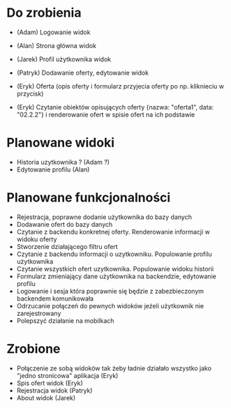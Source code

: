 # Do zrobienia
* (Adam) Logowanie widok
* (Alan) Strona główna widok

* (Jarek) Profil użytkownika widok
* (Patryk) Dodawanie oferty, edytowanie widok
* (Eryk) Oferta (opis oferty i formularz przyjecia oferty po np. kliknieciu w przycisk)
* (Eryk) Czytanie obiektów opisujących oferty {nazwa: "oferta1", data: "02.2.2"} i renderowanie ofert w spisie ofert na ich podstawie 


# Planowane widoki
* Historia uzytkownika ? (Adam ?)
* Edytowanie profilu (Alan)


# Planowane funkcjonalności
* Rejestracja, poprawne dodanie użytkownika do bazy danych
* Dodawanie ofert do bazy danych
* Czytanie z backendu konkretnej oferty. Renderowanie informacji w widoku oferty
* Stworzenie działającego filtru ofert 
* Czytanie z backendu informacji o uzytkowniku. Populowanie profilu użytkownika
* Czytanie wszystkich ofert uzytkownika. Populowanie widoku historii
* Formularz zmieniający dane użytkownika na backendzie, edytowanie profilu
* Logowanie i sesja która poprawnie się będzie z zabezbieczonym backendem komunikowała
* Odrzucanie połączeń do pewnych widoków jeżeli użytkownik nie zarejestrowany
* Polepszyć działanie na mobilkach


# Zrobione

* Połączenie ze sobą widoków tak żeby ładnie działało wszystko jako "jedno stronicowa" aplikacja (Eryk)
* Spis ofert widok  (Eryk)
* Rejestracja widok (Patryk)
* About widok (Jarek)
